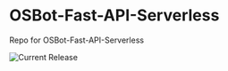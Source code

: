 # OSBot-Fast-API-Serverless
Repo for OSBot-Fast-API-Serverless

![Current Release](https://img.shields.io/badge/release-v1.14.0-blue)
